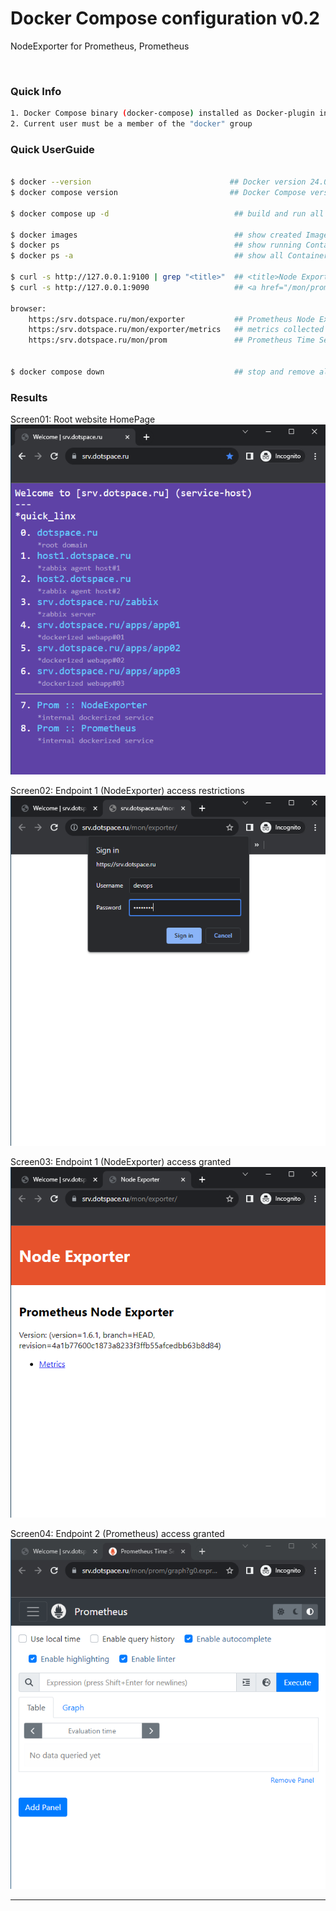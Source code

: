 # Docker Compose configuration v0.2
NodeExporter for Prometheus, Prometheus

<br>

### Quick Info

```bash
1. Docker Compose binary (docker-compose) installed as Docker-plugin into ~/.docker/cli-plugins/
2. Current user must be a member of the "docker" group
```

### Quick UserGuide

```bash

$ docker --version                               ## Docker version 24.0.6, build ed223bc
$ docker compose version                         ## Docker Compose version v2.22.0

$ docker compose up -d                            ## build and run all Containers

$ docker images                                   ## show created Images
$ docker ps                                       ## show running Containers (except stopped)
$ docker ps -a                                    ## show all Containers (even stopped)

$ curl -s http://127.0.0.1:9100 | grep "<title>"  ## <title>Node Exporter</title>
$ curl -s http://127.0.0.1:9090                   ## <a href="/mon/prom/graph">Found</a>.

browser: 
    https:/srv.dotspace.ru/mon/exporter           ## Prometheus Node Exporter (version=1.6.1)
    https:/srv.dotspace.ru/mon/exporter/metrics   ## metrics collected from [srv.dotspace.ru] server
    https:/srv.dotspace.ru/mon/prom               ## Prometheus Time Series Collection and Processing Server


$ docker compose down                             ## stop and remove all Containers and and corresponding data Layers
```

### Results

Screen01: Root website HomePage <br>
![screen](../_screens/stack_v02/screen_0_0__rootSite.png?raw=true)
<br>

Screen02: Endpoint 1 (NodeExporter) access restrictions <br>
![screen](../_screens/stack_v02/screen_1_1__basicAuh__node-exporter.png?raw=true)

Screen03: Endpoint 1 (NodeExporter) access granted <br>
![screen](../_screens/stack_v02/screen_1_2__node-exporter.png?raw=true)
<br>

Screen04: Endpoint 2 (Prometheus) access granted <br>
![screen](../_screens/stack_v02/screen_2_2__prometheus.png?raw=true)
<br>

----
